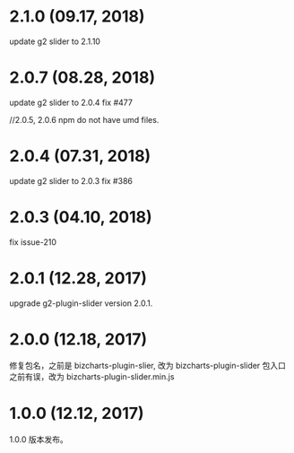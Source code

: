 # 2.1.0 (09.17, 2018)
update g2 slider to 2.1.10

# 2.0.7 (08.28, 2018)
update g2 slider to 2.0.4
fix #477

//2.0.5, 2.0.6 npm do not have umd files.

# 2.0.4 (07.31, 2018)
update g2 slider to 2.0.3
fix #386

# 2.0.3 (04.10, 2018)
fix issue-210

# 2.0.1 (12.28, 2017)
upgrade g2-plugin-slider version 2.0.1.

# 2.0.0 (12.18, 2017)
修复包名，之前是 bizcharts-plugin-slier, 改为 bizcharts-plugin-slider
包入口之前有误，改为 bizcharts-plugin-slider.min.js

# 1.0.0 (12.12, 2017)
1.0.0 版本发布。
